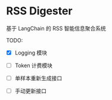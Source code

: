 # RSS Digester

基于 LangChain 的 RSS 智能信息聚合系统

TODO:

- [x] Logging 模块
- [ ] Token 计费模块
- [ ] 单样本重新生成接口
- [ ] 手动更新接口

